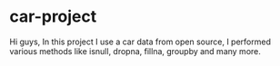 # car-project
Hi guys, In this project I use a car data from open source, I performed various methods like isnull, dropna, fillna, groupby and many more.
